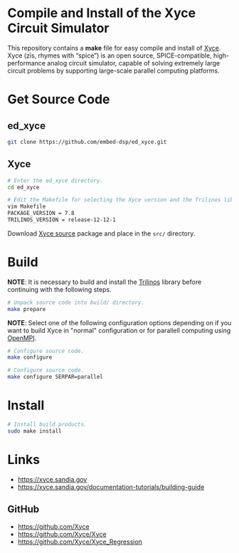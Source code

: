 
# Compile and Install of the Xyce Circuit Simulator

This repository contains a **make** file for easy compile and install of [Xyce](https://xyce.sandia.gov).
Xyce (zīs, rhymes with “spice”) is an open source, SPICE-compatible, high-performance analog circuit simulator,
capable of solving extremely large circuit problems by supporting large-scale parallel computing platforms.


# Get Source Code

## ed_xyce

```bash
git clone https://github.com/embed-dsp/ed_xyce.git
```

## Xyce

```bash
# Enter the ed_xyce directory.
cd ed_xyce

# Edit the Makefile for selecting the Xyce version and the Trilinos library version.
vim Makefile
PACKAGE_VERSION = 7.8
TRILINOS_VERSION = release-12-12-1
```

Download [Xyce source](https://xyce.sandia.gov/sign-in/) package and place in the `src/` directory.


# Build

**NOTE**: It is necessary to build and install the [Trilinos](https://github.com/embed-dsp/ed_trilinos) library before continuing with the following steps.

```bash
# Unpack source code into build/ directory.
make prepare
```

**NOTE**: Select one of the following configuration options depending on if you want to build Xyce in "normal" configuration or for parallell computing using [OpenMPI](https://www.open-mpi.org).

```bash
# Configure source code.
make configure
```

```bash
# Configure source code.
make configure SERPAR=parallel
```


# Install

```bash
# Install build products.
sudo make install
```


# Links

* https://xyce.sandia.gov
* https://xyce.sandia.gov/documentation-tutorials/building-guide

## GitHub

* https://github.com/Xyce
* https://github.com/Xyce/Xyce
* https://github.com/Xyce/Xyce_Regression

